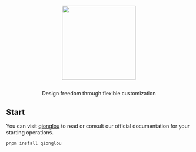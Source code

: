 <p align="center">
  <img src="https://user-images.githubusercontent.com/57232813/235366685-49e62e7d-bbfa-4aff-85f7-48945e8ec8f4.png" width="200">
  <h2 align="center"></h2>
</p>
<p align="center">Design freedom through flexible customization</p>

## Start

You can visit [qionglou](https://jiangxue-team.github.io/qionglou/) to read or consult our official documentation for your starting operations.

```bash
pnpm install qionglou
```
